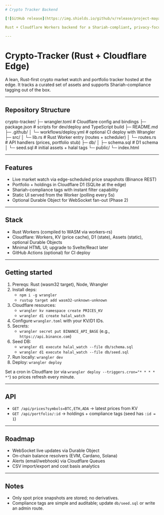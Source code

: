 ```yaml
---
# Crypto Tracker Backend

[![GitHub release](https://img.shields.io/github/v/release/project-maya/Crypto-Tracker?sort=semver&color=success&label=release)](https://github.com/project-maya/Crypto-Tracker/releases)

Rust + Cloudflare Workers backend for a Shariah‑compliant, privacy‑focused crypto tracker.

---
```


# Crypto-Tracker (Rust + Cloudflare Edge)

A lean, Rust-first crypto market watch and portfolio tracker hosted at the edge. It tracks a curated set of assets and supports Shariah-compliance tagging out of the box.

---

## Repository Structure

crypto-tracker/
├─ wrangler.toml             # Cloudflare config and bindings
├─ package.json              # scripts for dev/deploy and TypeScript build
├─ README.md
├─ .github/
│  └─ workflows/deploy.yml   # optional CI deploy with Wrangler
├─ src/
│  └─ lib.rs                 # Rust Worker entry (routes + scheduler)
│  └─ routes.rs              # API handlers (prices, portfolio stub)
├─ db/
│  ├─ schema.sql             # D1 schema
│  └─ seed.sql               # initial assets + halal tags
└─ public/
   └─ index.html

---

## Features

- Live market watch via edge-scheduled price snapshots (Binance REST)
- Portfolio + holdings in Cloudflare D1 (SQLite at the edge)
- Shariah-compliance tags with instant filter capability
- Static UI served from the Worker (polling every 5s)
- Optional Durable Object for WebSocket fan-out (Phase 2)

---

## Stack

- Rust Workers (compiled to WASM via workers-rs)
- Cloudflare: Workers, KV (price cache), D1 (state), Assets (static), optional Durable Objects
- Minimal HTML UI; upgrade to Svelte/React later
- GitHub Actions (optional) for CI deploy

---

## Getting started

1. Prereqs: Rust (wasm32 target), Node, Wrangler
2. Install deps:
   - `npm i -g wrangler`
   - `rustup target add wasm32-unknown-unknown`
3. Cloudflare resources:
   - `wrangler kv namespace create PRICES_KV`
   - `wrangler d1 create halal_watch`
4. Configure `wrangler.toml` with your KV/D1 IDs.
5. Secrets:
   - `wrangler secret put BINANCE_API_BASE` (e.g., `https://api.binance.com`)
6. Seed DB:
   - `wrangler d1 execute halal_watch --file db/schema.sql`
   - `wrangler d1 execute halal_watch --file db/seed.sql`
7. Run locally: `wrangler dev`
8. Deploy: `wrangler deploy`

Set a cron in Cloudflare (or via `wrangler deploy --triggers.cron="* * * * *"`) so prices refresh every minute.

---

## API

- `GET /api/prices?symbols=BTC,ETH,ADA` → latest prices from KV
- `GET /api/portfolio/:id` → holdings + compliance tags (seed has `:id = 1`)

---

## Roadmap

- WebSocket live updates via Durable Object
- On-chain balance resolvers (EVM, Cardano, Solana)
- Alerts (email/webhook) via Cloudflare Queues
- CSV import/export and cost basis analytics

---

## Notes

- Only spot price snapshots are stored; no derivatives.
- Compliance tags are simple and auditable; update `db/seed.sql` or write an admin route.
